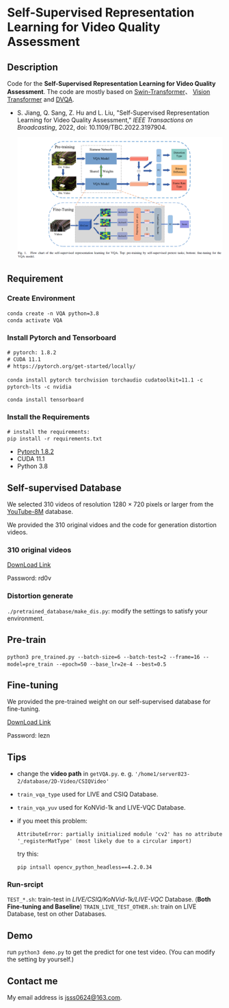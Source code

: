 # Self-Supervised Representation Learning for Video Quality Assessment

## Description

Code for the **Self-Supervised Representation Learning for Video Quality Assessment**. The code are mostly based on [Swin-Transformer](https://github.com/microsoft/Swin-Transformer)、 [Vision Transformer](https://github.com/jeonsworld/ViT-pytorch) and [DVQA](https://github.com/Tencent/DVQA).

- S. Jiang, Q. Sang, Z. Hu and L. Liu, "Self-Supervised Representation Learning for Video Quality Assessment," *IEEE Transactions on Broadcasting*, 2022, doi: 10.1109/TBC.2022.3197904.

    ![framework](./imgs/framework.jpg)

## Requirement

### Create Environment

```
conda create -n VQA python=3.8
conda activate VQA
```

### Install Pytorch and Tensorboard

```
# pytorch: 1.8.2
# CUDA 11.1 
# https://pytorch.org/get-started/locally/

conda install pytorch torchvision torchaudio cudatoolkit=11.1 -c pytorch-lts -c nvidia
```

```
conda install tensorboard
```

### Install the Requirements

```
# install the requirements:
pip install -r requirements.txt
```

- [Pytorch 1.8.2](https://pytorch.org/get-started/locally/)
- CUDA 11.1
- Python 3.8


## Self-supervised Database

We selected 310 videos of resolution 1280 × 720 pixels or larger from the [YouTube-8M](https://research.google.com/youtube8m/) database.

We provided the 310 original vidoes and the code for generation distortion videos.

### 310 original videos

[DownLoad Link](https://pan.baidu.com/s/1ibI2fizsJfb3HrR0Quekyg)

Password: rd0v

### Distortion generate

`./pretrained_database/make_dis.py`: modify the settings to satisfy your environment.

## Pre-train

`python3 pre_trained.py --batch-size=6 --batch-test=2 --frame=16 --model=pre_train --epoch=50 --base_lr=2e-4 --best=0.5`

## Fine-tuning

We provided the pre-trained weight on our self-supervised database for fine-tuning.

[DownLoad Link](https://pan.baidu.com/s/1hYpYld6GXzKbVV2RRPxG4w)

Password: lezn

## Tips

- change the **video path** in `getVQA.py`. e. g. `'/home1/server823-2/database/2D-Video/CSIQVideo'`

- `train_vqa_type` used for LIVE and CSIQ Database.

- `train_vqa_yuv` used for KoNVid-1k and LIVE-VQC Database.

- if you meet this problem:
    ```
    AttributeError: partially initialized module 'cv2' has no attribute '_registerMatType' (most likely due to a circular import)
    ```
    try this:
    ```
    pip intsall opencv_python_headless==4.2.0.34
    ```


### Run-srcipt

`TEST_*.sh`: train-test in *LIVE/CSIQ/KoNVid-1k/LIVE-VQC* Database. (**Both Fine-tuning and Baseline**)
`TRAIN_LIVE_TEST_OTHER.sh`: train on LIVE Database, test on other Databases.


## Demo

run `python3 demo.py` to get the predict for one test video. (You can modify the setting by yourself.)

## Contact me

My email address is jsss0624@163.com.
